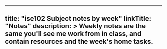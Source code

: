 
---
title: "ise102 Subject notes by week"
linkTitle: "Notes"
description: >
  Weekly notes are the same you'll see me work from in class, and contain **resources** and the week's **home tasks**.
---

